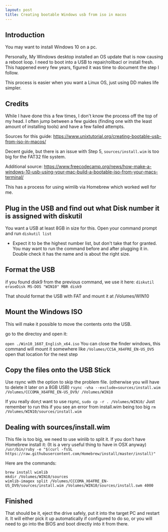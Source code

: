 ```yaml
---
layout: post
title: Creating bootable Windows usb from iso in macos
---
```


## Introduction

You may want to install Windows 10 on a pc.

Personally, My Windows desktop installed an OS update that is now causing a reboot loop. I need to boot into a USB to repair/rollbacl or install fresh.
This happened every few years, figured it was time to document the step I follow.

This process is easier when you want a Linux OS, just using DD makes life simpler. 



## Credits
While I have done this a few times, I don't know the process off the top of my head.
I often jump between a few guides (finding one with the least amount of installing tools) and have a few failed attempts.

Sources for this guide:
https://www.unixtutorial.org/creating-bootable-usb-from-iso-in-macos/

Decent guide, but there is an issue with Step 5, `sources/install.wim` is too big for the FAT32 file system.

Additional source:
https://www.freecodecamp.org/news/how-make-a-windows-10-usb-using-your-mac-build-a-bootable-iso-from-your-macs-terminal/

This has a process for using wimlib via Homebrew which worked well for me.



## Plug in the USB and find out what Disk number it is assigned with diskutil

You want a USB at least 8GB in size for this.
Open your command prompt and run `diskutil list`

- Expect it to be the highest number list, but don't take that for granted. You may want to run the command before and after plugging it in.
Double check it has the name and is about the right size.


## Format the USB 
if you found disk9 from the previous command, we use it here:
`diskutil eraseDisk MS-DOS "WIN10" MBR disk9`

That should format the USB with FAT and mount it at /Volumes/WIN10

## Mount the Windows ISO
This will make it possible to move the contents onto the USB.

go to the directoy and open it:

`open ./Win10_1607_English_x64.iso`
You can close the finder windows, this command will mount it somewhere like `/Volumes/CCSA_X64FRE_EN-US_DV5` 
open that location for the nest step

## Copy the files onto the USB Stick
Use rsync with the option to skip the problem file. (otherwise you will have to delete it later on a 8GB USB)
`rsync -vha --exclude=sources/install.wim /Volumes/CCCOMA_X64FRE_EN-US_DV9/ /Volumes/WIN10`

If you really don;t want to use rsync, `sudo cp -r . /Volumes/WIN10/`
Just remember to run this if you see an error from install.wim being too big `rm /Volumes/WIN10/sources/install.wim`

## Dealing with sources/install.wim

This file is too big, we need to use winlib to split it.
If you don't have Homebrew install it:  (It is a very useful thing to have in OSX anyway)
`/usr/bin/ruby -e "$(curl -fsSL https://raw.githubusercontent.com/Homebrew/install/master/install)"`

Here are the commands:
```
brew install wimlib
mkdir /Volumes/WIN10/sources
wimlib-imagex split /Volumes/CCCOMA_X64FRE_EN-US_DV9/sources/install.wim /Volumes/WIN10/sources/install.swm 4000
```

## Finished

That should be it, eject the drive safely, put it into the target PC and restart it.
It will either pick it up automatically if configured to do so, or you will need to go into the BIOS and boot directly into it from there.



